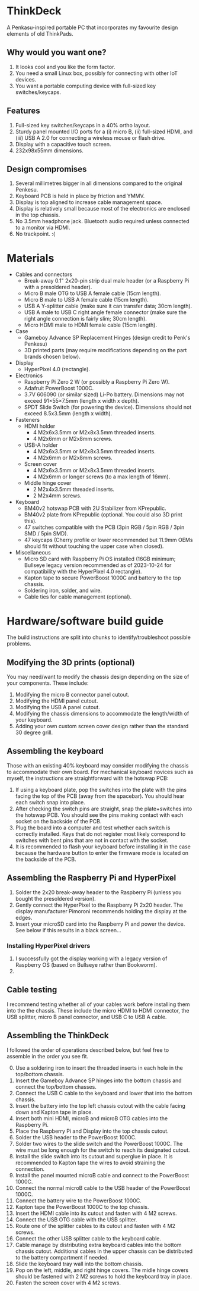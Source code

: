 # ThinkDeck

A Penkasu-inspired portable PC that incorporates my favourite design elements of old ThinkPads.

## Why would you want one?

1. It looks cool and you like the form factor.
2. You need a small Linux box, possibly for connecting with other IoT devices.
3. You want a portable computing device with full-sized key switches/keycaps.

## Features

1. Full-sized key switches/keycaps in a 40% ortho layout.
2. Sturdy panel mounted I/O ports for a (i) micro B, (ii) full-sized HDMI, and (iii) USB A 2.0 for connecting a wireless mouse or flash drive.
3. Display with a capacitive touch screen.
4. 232x98x55mm dimensions.

## Design compromises

1. Several millimetres bigger in all dimensions compared to the original Penkesu.
2. Keyboard PCB is held in place by friction and YMMV.
3. Display is top aligned to increase cable management space.
4. Display is relatively small because most of the electronics are enclosed in the top chassis.
5. No 3.5mm headphone jack. Bluetooth audio required unless connected to a monitor via HDMI.
6. No trackpoint. :(

# Materials

* Cables and connectors
  * Break-away 0.1" 2x20-pin strip dual male header (or a Raspberry Pi with a presoldered header).
  * Micro B male OTG to USB A female cable (15cm length).
  * Micro B male to USB A female cable (15cm length).
  * USB A Y-splitter cable (make sure it can transfer data; 30cm length).
  * USB A male to USB C right angle female connector (make sure the right angle connection is fairly slim; 30cm length).
  * Micro HDMI male to HDMI female cable (15cm length).
* Case
  * Gameboy Advance SP Replacement Hinges (design credit to Penk's Penkesu)
  * 3D printed parts (may require modifications depending on the part brands chosen below).
* Display
  * HyperPixel 4.0 (rectangle).
* Electronics
  * Raspberry Pi Zero 2 W (or possibly a Raspberry Pi Zero W).
  * Adafruit PowerBoost 1000C.
  * 3.7V 606090 (or similar sized) Li-Po battery. Dimensions may not exceed 91×55×7.5mm (length x width x depth).
  * SPDT Slide Switch (for powering the device). Dimensions should not exceed 8.5x3.5mm (length x width).
* Fasteners
  * HDMI holder
    * 4 M2x6x3.5mm or M2x8x3.5mm threaded inserts.
    * 4 M2x6mm or M2x8mm screws.
  * USB-A holder
    * 4 M2x6x3.5mm or M2x8x3.5mm threaded inserts.
    * 4 M2x6mm or M2x8mm screws.
  * Screen cover 
    * 4 M2x6x3.5mm or M2x8x3.5mm threaded inserts.
    * 4 M2x6mm or longer screws (to a max length of 16mm).
  * Middle hinge cover
    * 2 M2x4x3.5mm threaded inserts.
    * 2 M2x4mm screws.
* Keyboard
  * BM40v2 hotswap PCB with 2U Stabilizer from KPrepublic.
  * BM40v2 plate from KPrepublic (optional. You could also 3D print this).
  * 47 switches compatible with the PCB (3pin RGB / 5pin RGB / 3pin SMD / 5pin SMD).
  * 47 keycaps (Cherry profile or lower recommended but 11.9mm OEMs should fit without touching the upper case when closed).
* Miscellaneous
  * Micro SD card with Raspberry Pi OS installed (16GB minimum; Bullseye legacy version recommended as of 2023-10-24 for compatibility with the HyperPixel 4.0 rectangle).
  * Kapton tape to secure PowerBoost 1000C and battery to the top chassis.
  * Soldering iron, solder, and wire.
  * Cable ties for cable management (optional).
 
# Hardware/software build guide

The build instructions are split into chunks to identify/troubleshoot possible problems. 

## Modifying the 3D prints (optional)

You may need/want to modify the chassis design depending on the size of your components. These include:

1. Modifying the micro B connector panel cutout.
2. Modifying the HDMI panel cutout.
3. Modifying the USB A panel cutout.
4. Modifying the chassis dimensions to accommodate the length/width of your keyboard.
5. Adding your own custom screen cover design rather than the standard 30 degree grill.

## Assembling the keyboard

Those with an existing 40% keyboard may consider modifying the chassis to accommodate their own board.
For mechanical keyboard novices such as myself, the instructions are straightforward with the hotswap PCB:

1. If using a keyboard plate, pop the switches into the plate with the pins facing the top of the PCB (away from the spacebar). You should hear each switch snap into place.
2. After checking the switch pins are straight, snap the plate+switches into the hotswap PCB. You should see the pins making contact with each socket on the backside of the PCB.
3. Plug the board into a computer and test whether each switch is correctly installed. Keys that do not register most likely correspond to switches with bent pins that are not in contact with the socket.
4. It is recommended to flash your keyboard before installing it in the case because the hardware button to enter the firmware mode is located on the backside of the PCB.

## Assembling the Raspberry Pi and HyperPixel

1. Solder the 2x20 break-away header to the Raspberry Pi (unless you bought the presoldered version).
2. Gently connect the HyperPixel to the Raspberry Pi 2x20 header. The display manufacturer Pimoroni recommends holding the display at the edges.
3. Insert your microSD card into the Raspberry Pi and power the device. See below if this results in a black screen...

### Installing HyperPixel drivers

1. I successfully got the display working with a legacy version of Raspberry OS (based on Bullseye rather than Bookworm).
2. 

## Cable testing

I recommend testing whether all of your cables work before installing them into the the chassis. These include the micro HDMI to HDMI connector, the USB splitter, micro B panel connector, and USB C to USB A cable.

## Assembling the ThinkDeck

I followed the order of operations described below, but feel free to assemble in the order you see fit.

0. Use a soldering iron to insert the threaded inserts in each hole in the top/bottom chassis.
1. Insert the Gameboy Advance SP hinges into the bottom chassis and connect the top/bottom chasses.
2. Connect the USB C cable to the keyboard and lower that into the bottom chassis.
3. Insert the battery into the top left chassis cutout with the cable facing down and Kapton tape in place.
4. Insert both mini HDMI, microB and microB OTG cables into the Raspberry Pi.
5. Place the Raspberry Pi and Display into the top chassis cutout.
6. Solder the USB header to the PowerBoost 1000C.
7. Solder two wires to the slide switch and the PowerBoost 1000C. The wire must be long enough for the switch to reach its designated cutout.
8. Install the slide switch into its cutout and superglue in place. It is recommended to Kapton tape the wires to avoid straining the connection.
9. Install the panel mounted microB cable and connect to the PowerBoost 1000C.
10. Connect the normal microB cable to the USB header of the PowerBoost 1000C.
11. Connect the battery wire to the PowerBoost 1000C.
12. Kapton tape the PowerBoost 1000C to the top chassis.
13. Insert the HDMI cable into its cutout and fasten with 4 M2 screws.
14. Connect the USB OTG cable with the USB splitter.
15. Route one of the splitter cables to its cutout and fasten with 4 M2 screws.
16. Connect the other USB splitter cable to the keyboard cable.
17. Cable manage by distributing extra keyboard cables into the bottom chassis cutout. Additional cables in the upper chassis can be distributed to the battery compartment if needed.
18. Slide the keyboard tray wall into the bottom chassis.
19. Pop on the left, middle, and right hinge covers. The midle hinge covers should be fastened with 2 M2 screws to hold the keyboard tray in place.
20. Fasten the screen cover with 4 M2 screws.


